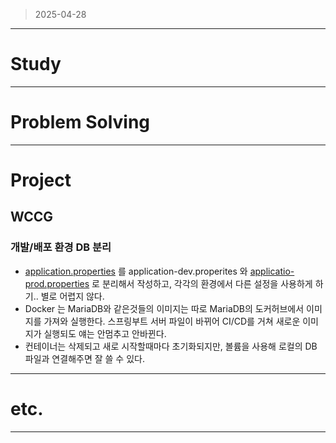> 2025-04-28
> 

---

# Study

---

# Problem Solving

---

# Project

## WCCG

### 개발/배포 환경 DB 분리

- [application.properties](http://application.properties) 를 application-dev.properites 와 [applicatio-prod.properties](http://applicatio-prod.properties) 로 분리해서 작성하고, 각각의 환경에서 다른 설정을 사용하게 하기.. 별로 어렵지 않다.
- Docker 는 MariaDB와 같은것들의 이미지는 따로 MariaDB의 도커허브에서 이미지를 가져와 실행한다. 스프링부트 서버 파일이 바뀌어 CI/CD를 거쳐 새로운 이미지가 실행되도 얘는 안멈추고 안바뀐다.
- 컨테이너는 삭제되고 새로 시작할때마다 초기화되지만, 볼륨을 사용해 로컬의 DB 파일과 연결해주면 잘 쓸 수 있다.

---

# etc.

---
